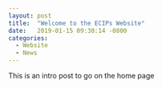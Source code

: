 ```yaml
---
layout: post
title:  "Welcome to the ECIPs Website"
date:   2019-01-15 09:30:14 -0800
categories: 
  - Website
  - News
---
```


This is an intro post to go on the home page

